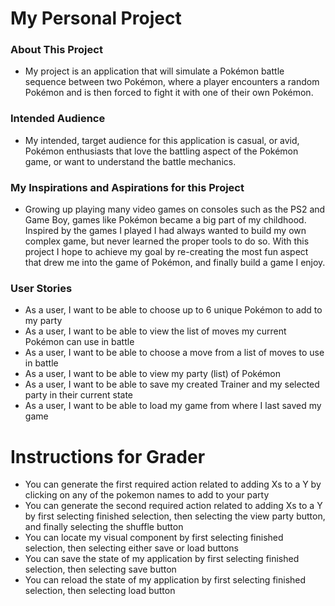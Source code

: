 # My Personal Project

### About This Project
- My project is an application that will simulate a Pokémon battle sequence 
  between two Pokémon, where a player encounters a random Pokémon
  and is then forced to fight it with one of their own Pokémon.

### Intended Audience
- My intended, target audience for this application is casual, or avid, Pokémon enthusiasts
  that love the battling aspect of the Pokémon game, or want to understand the battle mechanics.

### My Inspirations and Aspirations for this Project
- Growing up playing many video games on consoles such as the PS2 and Game Boy, 
  games like Pokémon became a big part of my childhood. 
  Inspired by the games I played I had always wanted to build my own complex game, 
  but never learned the proper tools to do so.
  With this project I hope to achieve my goal by re-creating the most fun aspect that drew me into the game of Pokémon,
  and finally build a game I enjoy.

### User Stories
- As a user, I want to be able to choose up to 6 unique Pokémon to add to my party
- As a user, I want to be able to view the list of moves my current Pokémon can use in battle
- As a user, I want to be able to choose a move from a list of moves to use in battle
- As a user, I want to be able to view my party (list) of Pokémon
- As a user, I want to be able to save my created Trainer and my selected party in their current state
- As a user, I want to be able to load my game from where I last saved my game

# Instructions for Grader

- You can generate the first required action related to adding Xs to a Y by clicking on any of the pokemon names to add 
  to your party
- You can generate the second required action related to adding Xs to a Y by first selecting finished selection, then 
  selecting the view party button, and finally selecting the shuffle button
- You can locate my visual component by first selecting finished selection, then selecting either save or load buttons
- You can save the state of my application by first selecting finished selection, then selecting save button
- You can reload the state of my application by first selecting finished selection, then selecting load button
